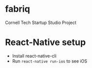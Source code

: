 # fabriq
Cornell Tech Startup Studio Project

# React-Native setup
- Install react-native-cli
- Run `react-native run-ios` to see iOS 
